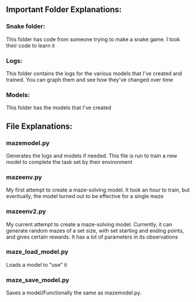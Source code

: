 ## Important Folder Explanations:

### Snake folder: 
  This folder has code from someone trying to make a snake game. I took their code to learn it
  
### Logs:
  This folder contains the logs for the various models that I've created and trained. You can graph them and see how they've changed over time

### Models:
  This folder has the models that I've created

## File Explanations:

### mazemodel.py
  Generates the logs and models if needed. This file is run to train a new model to complete the task set by their environment
### mazeenv.py
  My first attempt to create a maze-solving model. It took an hour to train, but eventually, the model turned out to be effective for a single maze
### mazeenv2.py
  My current attempt to create a maze-solving model. Currently, it can generate random mazes of a set size, with set starting and ending points, and gives certain rewards. It has a lot of parameters in its observations 
### maze_load_model.py
  Loads a model to "use" it
### maze_save_model.py
  Saves a model/Functionally the same as mazemodel.py.
